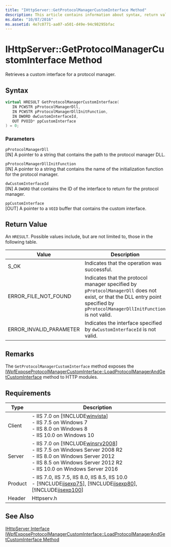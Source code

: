 ```yaml
---
title: "IHttpServer::GetProtocolManagerCustomInterface Method"
description: This article contains information about syntax, return value, and requirements for the IHttpServer::GetProtocolManagerCustomInterface method.
ms.date: "10/07/2016"
ms.assetid: 4e7c0771-aa07-a501-d49e-94c98295bfac
---
```

# IHttpServer::GetProtocolManagerCustomInterface Method
Retrieves a custom interface for a protocol manager.  
  
## Syntax  
  
```cpp  
virtual HRESULT GetProtocolManagerCustomInterface(  
   IN PCWSTR pProtocolManagerDll,  
   IN PCWSTR pProtocolManagerDllInitFunction,  
   IN DWORD dwCustomInterfaceId,  
   OUT PVOID* ppCustomInterface  
) = 0;  
```  
  
### Parameters  
 `pProtocolManagerDll`  
 [IN] A pointer to a string that contains the path to the protocol manager DLL.  
  
 `pProtocolManagerDllInitFunction`  
 [IN] A pointer to a string that contains the name of the initialization function for the protocol manager.  
  
 `dwCustomInterfaceId`  
 [IN] A `DWORD` that contains the ID of the interface to return for the protocol manager.  
  
 `ppCustomInterface`  
 [OUT] A pointer to a `VOID` buffer that contains the custom interface.  
  
## Return Value  
 An `HRESULT`. Possible values include, but are not limited to, those in the following table.  
  
|Value|Description|  
|-----------|-----------------|  
|S_OK|Indicates that the operation was successful.|  
|ERROR_FILE_NOT_FOUND|Indicates that the protocol manager specified by `pProtocolManagerDll` does not exist, or that the DLL entry point specified by `pProtocolManagerDllInitFunction` is not valid.|  
|ERROR_INVALID_PARAMETER|Indicates the interface specified by `dwCustomInterfaceId` is not valid.|  
  
## Remarks  
 The `GetProtocolManagerCustomInterface` method exposes the [IWpfExposeProtocolManagerCustomInterface::LoadProtocolManagerAndGetCustomInterface](../../web-development-reference/native-code-api-reference/load-protocol-manager-and-get-custom-interface.md) method to HTTP modules.  
  
## Requirements  
  
|Type|Description|  
|----------|-----------------|  
|Client|-   IIS 7.0 on [!INCLUDE[winvista](../../wmi-provider/includes/winvista-md.md)]<br />-   IIS 7.5 on Windows 7<br />-   IIS 8.0 on Windows 8<br />-   IIS 10.0 on Windows 10|  
|Server|-   IIS 7.0 on [!INCLUDE[winsrv2008](../../wmi-provider/includes/winsrv2008-md.md)]<br />-   IIS 7.5 on Windows Server 2008 R2<br />-   IIS 8.0 on Windows Server 2012<br />-   IIS 8.5 on Windows Server 2012 R2<br />-   IIS 10.0 on Windows Server 2016|  
|Product|-   IIS 7.0, IIS 7.5, IIS 8.0, IIS 8.5, IIS 10.0<br />-   [!INCLUDE[iisexp75](../../web-development-reference/native-code-api-reference/includes/iisexp75-md.md)], [!INCLUDE[iisexp80](../../web-development-reference/native-code-api-reference/includes/iisexp80-md.md)], [!INCLUDE[iisexp100](../../web-development-reference/native-code-api-reference/includes/iisexp100-md.md)]|  
|Header|Httpserv.h|  
  
## See Also  
 [IHttpServer Interface](../../web-development-reference/native-code-api-reference/ihttpserver-interface.md)   
 [IWpfExposeProtocolManagerCustomInterface::LoadProtocolManagerAndGetCustomInterface Method](../../web-development-reference/native-code-api-reference/load-protocol-manager-and-get-custom-interface.md)
